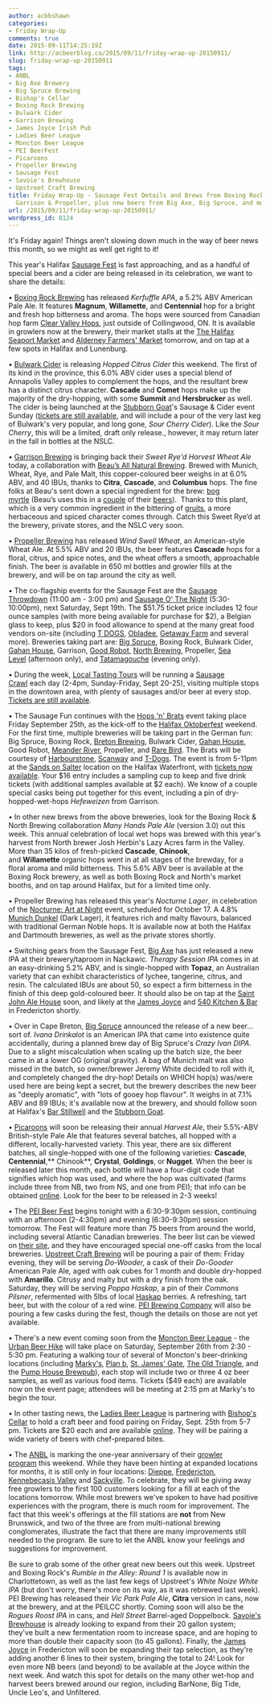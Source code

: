 ```yaml
---
author: acbbshawn
categories:
- Friday Wrap-Up
comments: true
date: 2015-09-11T14:25:19Z
link: http://acbeerblog.ca/2015/09/11/friday-wrap-up-20150911/
slug: friday-wrap-up-20150911
tags:
- ANBL
- Big Axe Brewery
- Big Spruce Brewing
- Bishop's Cellar
- Boxing Rock Brewing
- Bulwark Cider
- Garrison Brewing
- James Joyce Irish Pub
- Ladies Beer League
- Moncton Beer League
- PEI BeerFest
- Picaroons
- Propeller Brewing
- Sausage Fest
- Savoie's Brewhouse
- Upstreet Craft Brewing
title: Friday Wrap-Up - Sausage Fest Details and Brews from Boxing Rock, Bulwark,
  Garrison & Propeller, plus new beers from Big Axe, Big Spruce, and more!
url: /2015/09/11/friday-wrap-up-20150911/
wordpress_id: 8124
---
```


It's Friday again! Things aren't slowing down much in the way of beer news this month, so we might as well get right to it!

This year's Halifax [Sausage Fest](http://sausagefesthfx.ca/) is fast approaching, and as a handful of special beers and a cider are being released in its celebration, we want to share the details:

• [Boxing Rock Brewing](http://www.boxingrock.ca/) has released _Kerfuffle APA_, a 5.2% ABV American Pale Ale. It features **Magnum**, **Willamette**, and **Centennial** hop for a bright and fresh hop bitterness and aroma. The hops were sourced from Canadian hop farm [Clear Valley Hops](http://www.clearvalleyhops.com/), just outside of Collingwood, ON. It is available in growlers now at the brewery, their market stalls at the [The Halifax Seaport Market](http://www.halifaxfarmersmarket.com/) and [Alderney Farmers' Market](http://www.alderneylanding.com/market/) tomorrow, and on tap at a few spots in Halifax and Lunenburg.

• [Bulwark Cider](http://www.bulwarkcider.com/) is releasing _Hopped Citrus Cider_ this weekend. The first of its kind in the province, this 6.0% ABV cider uses a special blend of Annapolis Valley apples to complement the hops, and the resultant brew has a distinct citrus character. **Cascade** and **Comet** hops make up the majority of the dry-hopping, with some **Summit** and **Hersbrucker** as well. The cider is being launched at the [Stubborn Goat](http://www.stubborngoat.ca/)'s Sausage & Cider event Sunday ([tickets are still available](http://sausagefesthfx.ca/sausage-and-cider-at-the-stubborn-goat/), and will include a pour of the very last keg of Bulwark's very popular, and long gone, _Sour Cherry Cider_). Like the _Sour Cherry_, this will be a limited, draft only release., however, it may return later in the fall in bottles at the NSLC.

• [Garrison Brewing](http://www.garrisonbrewing.com/) is bringing back their _Sweet Rye'd Harvest Wheat Ale_ today, a collaboration with [Beau’s All Natural Brewing](http://www.beaus.ca/). Brewed with Munich, Wheat, Rye, and Pale Malt, this copper-coloured beer weighs in at 6.0% ABV, and 40 IBUs, thanks to **Citra**, **Cascade**, and **Columbus** hops. The fine folks at Beau's sent down a special ingredient for the brew: [bog myrtle](http://en.wikipedia.org/wiki/Myrica_gale) (Beau’s uses this in a [couple](http://www.beaus.ca/beer/seasonal/bog_water) of their [beers](http://www.beaus.ca/beer/wild_oats/bog_father)).  Thanks to this plant, which is a very common ingredient in the bittering of [gruits](http://en.wikipedia.org/wiki/Gruit), a more herbaceous and spiced character comes through. Catch this Sweet Rye’d at the brewery, private stores, and the NSLC very soon.

• [Propeller Brewing](http://www.drinkpropeller.ca/) has released _Wind Swell Wheat_, an American-style Wheat Ale. At 5.5% ABV and 20 IBUs, the beer features **Cascade** hops for a floral, citrus, and spice notes, and the wheat offers a smooth, approachable finish. The beer is available in 650 ml bottles and growler fills at the brewery, and will be on tap around the city as well.

• The co-flagship events for the Sausage Fest are the [Sausage Throwdown](http://sausagefesthfx.ca/events/sausagethrowwdown2015/) (11:00 am - 3:00 pm) and [Sausage O' The Night](http://sausagefesthfx.ca/events/sausageothenight/) (5:30-10:00pm), next Saturday, Sept 19th. The $51.75 ticket price includes 12 four ounce samples (with more being available for purchase for $2), a Belgian glass to keep, plus $20 in food allowance to spend at the many great food vendors on-site (including [T DOGS](https://www.facebook.com/TDOGSHFX), [Obladee](http://obladee.ca/), [Getaway Farm](http://www.getawayfarm.ca/) and several more). Breweries taking part are: [Big Spruce](http://www.bigspruce.ca/), Boxing Rock, Bulwark Cider, [Gahan House](http://halifax.gahan.ca/), Garrison, [Good Robot](http://wroughtironbrewing.ca/), [North Brewing](http://www.northbrewing.ca/), Propeller, [Sea Level](http://www.sealevelbrewing.com/) (afternoon only), and [Tatamagouche](http://tatabrew.com/) (evening only).

• During the week, [Local Tasting Tours](http://localtastingtours.com/) will be running a [Sausage Crawl](http://sausagefesthfx.ca/happening/) each day (2-4pm, Sunday-Friday, Sept 20-25), visiting multiple stops in the downtown area, with plenty of sausages and/or beer at every stop. [Tickets are still available](https://www.eventbrite.ca/e/sausagefesthfx-sausage-crawl-2015-tickets-17829721176).

• The Sausage Fun continues with the [Hops 'n' Brats](http://sausagefesthfx.ca/events/hops-brats/) event taking place Friday September 25th, as the kick-off to the [Halifax Oktoberfest](http://hfxoktoberfest.ca/) weekend. For the first time, multiple breweries will be taking part in the German fun: Big Spruce, Boxing Rock, [Breton Brewing](http://bretonbrewing.ca/), Bulwark Cider, [Gahan House](http://halifax.gahan.ca/), Good Robot, [Meander River](http://www.meanderriverfarm.ca/), Propeller, and [Rare Bird](http://www.rarebirdbeer.com/). The Brats will be courtesy of [Harbourstone](http://www.marriott.com/hotel-restaurants/yhzmc-halifax-marriott-harbourfront-hotel/harbourstone/5470933/home-page.mi), [Scanway](http://scanwaycatering.com/) and [T-Dogs](https://www.facebook.com/TDOGSHFX). The event is from 5-11pm at the [Sands on Salter](https://www.google.ca/maps/place/1479+Lower+Water+St,+Halifax,+NS/@44.6448209,-63.5682641,234m/data=!3m2!1e3!4b1!4m6!1m3!3m2!1s0x4b5a224a68f4a33f:0x956f13898908189e!2sHalifax+Waterfront!3m1!1s0x4b5a2234d58b20cd:0xe5d4bd513cb74fbc!6m1!1e1) location on the Halifax Waterfront, with [tickets now available](http://www.tickethalifax.com/events/27231487/hop8217n8217brats). Your $16 entry includes a sampling cup to keep and five drink tickets (with additional samples available at $2 each). We know of a couple special casks being put together for this event, including a pin of dry-hopped-wet-hops _Hefeweizen_ from Garrison.

• In other new brews from the above breweries, look for the Boxing Rock & North Brewing collaboration _Many Hands Pale Ale_ (version 3.0) out this week. This annual celebration of local wet hops was brewed with this year's harvest from North brewer Josh Herbin's Lazy Acres farm in the Valley. More than 35 kilos of fresh-picked **Cascade**, **Chinook**, and **Willamette** organic hops went in at all stages of the brewday, for a floral aroma and mild bitterness. This 5.6% ABV beer is available at the Boxing Rock brewery, as well as both Boxing Rock and North's market booths, and on tap around Halifax, but for a limited time only.

• Propeller Brewing has released this year's _Nocturne Lager_, in celebration of the [Nocturne: Art at Night](http://www.nocturnehalifax.ca/) event, scheduled for October 17. A 4.8% [Munich Dunkel](http://www.bjcp.org/2008styles/style04.php#1b) (Dark Lager), it features rich and malty flavours, balanced with traditional German Noble hops. It is available now at both the Halifax and Dartmouth breweries, as well as the private stores shortly.

• Switching gears from the Sausage Fest, [Big Axe](https://www.facebook.com/BigAxeBrewery) has just released a new IPA at their brewery/taproom in Nackawic. _Therapy Session IPA_ comes in at an easy-drinking 5.2% ABV, and is single-hopped with **Topaz**, an Australian variety that can exhibit characteristics of lychee, tangerine, citrus, and resin. The calculated IBUs are about 50, so expect a firm bitterness in the finish of this deep gold-coloured beer. It should also be on tap at the [Saint John Ale House](http://www.saintjohnalehouse.com/) soon, and likely at the [James Joyce](https://www.facebook.com/FoodatTheCrownDowntown) and [540 Kitchen & Bar](https://www.facebook.com/540kitchenandbar) in Fredericton shortly.

• Over in Cape Breton, [Big Spruce](http://www.bigspruce.ca/) announced the release of a new beer... sort of. _Ivana Drinkalot_ is an American IPA that came into existence quite accidentally, during a planned brew day of Big Spruce's _Crazy Ivan DIPA_. Due to a slight miscalculation when scaling up the batch size, the beer came in at a lower OG (original gravity). A bag of Munich malt was also missed in the batch, so owner/brewer Jeremy White decided to roll with it, and completely changed the dry-hop! Details on WHICH hop(s) was/were used here are being kept a secret, but the brewery describes the new beer as "deeply aromatic", with "lots of gooey hop flavour". It weighs in at 7.1% ABV and 89 IBUs; it's available now at the brewery, and should follow soon at Halifax's [Bar Stillwell](http://www.barstillwell.com/) and the [Stubborn Goat](http://www.stubborngoat.ca/).

• [Picaroons](https://www.facebook.com/picaroons) will soon be releasing their annual _Harvest Ale_, their 5.5%-ABV British-style Pale Ale that features several batches, all hopped with a different, locally-harvested variety. This year, there are six different batches, all single-hopped with one of the following varieties: **Cascade**, **Centennial**,** Chinook**, **Crystal**, **Goldings**, or **Nugget**. When the beer is released later this month, each bottle will have a four-digit code that signifies which hop was used, and where the hop was cultivated (farms include three from NB, two from NS, and one from PEI); that info can be obtained [online](http://picaroons.ca/myharvest/). Look for the beer to be released in 2-3 weeks!

• The [PEI Beer Fest](http://beerfestpei.com/) begins tonight with a 6:30-9:30pm session, continuing with an afternoon (2-4:30pm) and evening (6:30-9:30pm) session tomorrow. The Fest will feature more than 75 beers from around the world, including several Atlantic Canadian breweries. The beer list can be viewed on [their site](http://beerfestpei.com/#breweries-beers), and they have encouraged special one-off casks from the local breweries. [Upstreet Craft Brewing](http://upstreetcraftbrewing.com) will be pouring a pair of them: Friday evening, they will be serving _Do-Wooder,_ a cask of their _Do-Gooder_ American Pale Ale, aged with oak cubes for 1 month and double dry-hopped with **Amarillo**. Citrusy and malty but with a dry finish from the oak. Saturday, they will be serving _Poppa Haskap_, a pin of their _Commons Pilsner_, refermented with 5lbs of local [Haskap](https://en.wikipedia.org/wiki/Lonicera_caerulea) berries. A refreshing, tart beer, but with the colour of a red wine. [PEI Brewing Company](http://peibrewingcompany.com/) will also be pouring a few casks during the fest, though the details on those are not yet available.

• There's a new event coming soon from the [Moncton Beer League](https://www.facebook.com/MonctonBeerLeague) - the [Urban Beer Hike](https://greatermoncton.snapd.com/#/events/view/875408) will take place on Saturday, September 26th from 2:30 - 5:30 pm. Featuring a walking tour of several of Moncton's beer-drinking locations (including [Marky's](https://www.facebook.com/groups/2429282830/), [Plan b](http://planbmoncton.com/), [St. James' Gate](http://st.jamesgate.ca/), [The Old Triangle](http://www.oldtrianglemoncton.com/welcome/), and the [Pump House Brewpub](http://restaurant.pumphousebrewery.ca/)), each stop will include two or three 4 oz beer samples, as well as various food items. Tickets ($49 each) are available now on the event page; attendees will be meeting at 2:15 pm at Marky's to begin the tour.

• In other tasting news, the [Ladies Beer League](http://ladiesbeerleague.ca/) is partnering with [Bishop's Cellar](http://bishopscellar.com/) to hold a craft beer and food pairing on Friday, Sept. 25th from 5-7 pm. Tickets are $20 each and are available [online](http://www.eventbrite.ca/e/the-best-of-craft-beer-food-pairings-with-ladies-beer-league-tickets-18115245186?ref=ebtn). They will be pairing a wide variety of beers with chef-prepared bites.

• The [ANBL](http://www.nbliquor.com/) is marking the one-year anniversary of their [growler program](http://www.nbliquor.com/documents/growler.pdf) this weekend. While they have been hinting at expanded locations for months, it is still only in four locations: [Dieppe](http://www.nbliquor.com/Home/Stores?StoreSearch=Dieppe+-+rue+Regis+Street), [Fredericton](http://www.nbliquor.com/Home/Stores?StoreSearch=Fredericton+-+rue+Prospect+Street), [Kennebecasis Valley](http://www.nbliquor.com/Home/Stores?StoreSearch=Kennebecasis+Valley) and [Sackville](http://www.nbliquor.com/Home/Stores?StoreSearch=Sackville). To celebrate, they will be giving away free growlers to the first 100 customers looking for a fill at each of the locations tomorrow. While most brewers we've spoken to have had positive experiences with the program, there is much room for improvement. The fact that this week's offerings at the fill stations are **not** from New Brunswick, and two of the three are from multi-national brewing conglomerates, illustrate the fact that there are many improvements still needed to the program. Be sure to let the ANBL know your feelings and suggestions for improvement.

Be sure to grab some of the other great new beers out this week. Upstreet and Boxing Rock's _Rumble in the Alley: Round 1_ is available now in Charlottetown, as well as the last few kegs of Upstreet's _White Noize White IPA_ (but don't worry, there's more on its way, as it was rebrewed last week). PEI Brewing has released their _Vic Park Pale Ale_, **Citra** version in cans, now at the brewery, and at the PEILCC shortly. Coming soon will also be the _Rogues Roost IPA_ in cans, and _Hell Street_ Barrel-aged Doppelbock. [Savoie's Brewhouse](https://www.facebook.com/pages/Savoies-Brewhouse/1617785005132093?fref=ts) is already looking to expand from their 20 gallon system; they've built a new fermentation room to increase space, and are hoping to more than double their capacity soon (to 45 gallons). Finally, the [James Joyce](https://www.facebook.com/FoodatTheCrownDowntown) in Fredericton will soon be expanding their tap selection, as they're adding another 6 lines to their system, bringing the total to 24! Look for even more NB beers (and beyond) to be available at the Joyce within the next week. And watch this spot for details on the many other wet-hop and harvest beers brewed around our region, including BarNone, Big Tide, Uncle Leo's, and Unfiltered.
